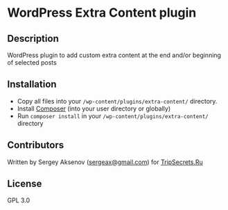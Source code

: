 WordPress Extra Content plugin
==============================

## Description

WordPress plugin to add custom extra content at the end and/or beginning of selected posts

## Installation

 * Copy all files into your `/wp-content/plugins/extra-content/` directory.
 * Install [Composer](https://getcomposer.org/) (into your user directory or globally)
 * Run `composer install` in your `/wp-content/plugins/extra-content/` directory

## Contributors

Written by Sergey Aksenov (sergeax@gmail.com) for [TripSecrets.Ru](https://tripsecrets.ru/)

## License

GPL 3.0
